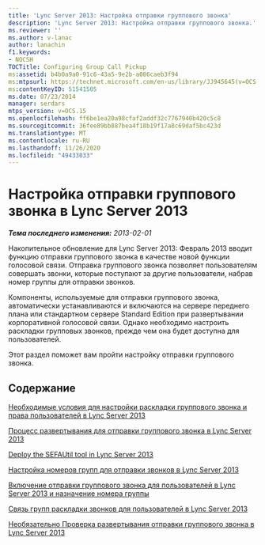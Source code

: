 ```yaml
---
title: 'Lync Server 2013: Настройка отправки группового звонка'
description: 'Lync Server 2013: Настройка отправки группового звонка.'
ms.reviewer: ''
ms.author: v-lanac
author: lanachin
f1.keywords:
- NOCSH
TOCTitle: Configuring Group Call Pickup
ms:assetid: b4b0a9a0-91c6-43a5-9e2b-a086caeb3f94
ms:mtpsurl: https://technet.microsoft.com/en-us/library/JJ945645(v=OCS.15)
ms:contentKeyID: 51541505
ms.date: 07/23/2014
manager: serdars
mtps_version: v=OCS.15
ms.openlocfilehash: ff6be1ea20a98cfaf2addf32c7767940b420c5c8
ms.sourcegitcommit: 36fee89bb887bea4f18b19f17a8c69daf5bc423d
ms.translationtype: MT
ms.contentlocale: ru-RU
ms.lasthandoff: 11/26/2020
ms.locfileid: "49433033"
---
```

# <a name="configuring-group-call-pickup-in-lync-server-2013"></a>Настройка отправки группового звонка в Lync Server 2013

<div data-xmlns="http://www.w3.org/1999/xhtml">

<div class="topic" data-xmlns="http://www.w3.org/1999/xhtml" data-msxsl="urn:schemas-microsoft-com:xslt" data-cs="https://msdn.microsoft.com/">

<div data-asp="https://msdn2.microsoft.com/asp">



</div>

<div id="mainSection">

<div id="mainBody">

<span> </span>

_**Тема последнего изменения:** 2013-02-01_

Накопительное обновление для Lync Server 2013: Февраль 2013 вводит функцию отправки группового звонка в качестве новой функции голосовой связи. Отправка группового звонка позволяет пользователям совершать звонки, которые поступают за другие пользователи, набрав номер группы для отправки звонков.

Компоненты, используемые для отправки группового звонка, автоматически устанавливаются и включаются на сервере переднего плана или стандартном сервере Standard Edition при развертывании корпоративной голосовой связи. Однако необходимо настроить раскладки групповых звонков, прежде чем она будет доступна для пользователей.

Этот раздел поможет вам пройти настройку отправки группового звонка.

<div>

## <a name="in-this-section"></a>Содержание

[Необходимые условия для настройки раскладки группового звонка и права пользователей в Lync Server 2013](lync-server-2013-group-call-pickup-configuration-prerequisites-and-user-rights.md)

[Процесс развертывания для отправки группового звонка в Lync Server 2013](lync-server-2013-deployment-process-for-group-call-pickup.md)

[Deploy the SEFAUtil tool in Lync Server 2013](lync-server-2013-deploy-the-sefautil-tool.md)

[Настройка номеров групп для отправки звонков в Lync Server 2013](lync-server-2013-configure-call-pickup-group-numbers.md)

[Включение отправки группового звонка для пользователей в Lync Server 2013 и назначение номера группы](lync-server-2013-enable-group-call-pickup-for-users-and-assign-a-group-number.md)

[Связь групп раскладки звонков для пользователей в Lync Server 2013](lync-server-2013-communicate-group-call-pickup-assignment-to-users.md)

[Необязательно Проверка развертывания отправки группового звонка в Lync Server 2013](lync-server-2013-optional-verify-the-group-call-pickup-deployment.md)

</div>

</div>

<span> </span>

</div>

</div>

</div>

